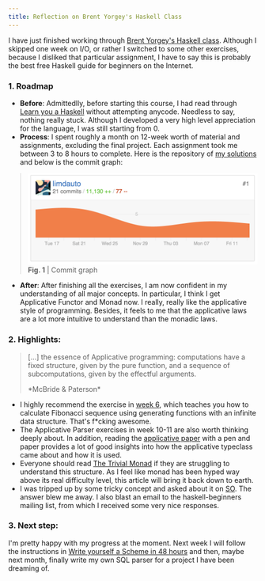 ```yaml
---
title: Reflection on Brent Yorgey's Haskell Class
---
```


I have just finished working through [Brent Yorgey's Haskell class](http://www.seas.upenn.edu/~cis194/spring13/). Although I skipped one week on I/O, or rather I switched to some other exercises, because I disliked that particular assignment, I have to say this is probably the best free Haskell guide for beginners on the Internet.

### 1. Roadmap

- **Before**: Admittedlly, before starting this course, I had read through [Learn you a Haskell](http://learnyouahaskell.com/chapters) without attempting anycode. Needless to say, nothing really stuck. Although I developed a very high level appreciation for the language, I was still starting from 0.
- **Process**: I spent roughly a month on 12-week worth of material and assignments, excluding the final project. Each assignment took me between 3 to 8 hours to complete. Here is the repository of [my solutions](https://github.com/limdauto/learning-haskell) and below is the commit graph:

> <img src="../images/cis194.png" width="550px">
> <figcaption><strong>Fig. 1</strong> | Commit graph</figcaption>

- **After**: After finishing all the exercises, I am now confident in my understanding of all major concepts. In particular, I think I get Applicative Functor and Monad now. I really, really like the applicative style of programming. Besides, it feels to me that the applicative laws are a lot more intuitive to understand than the monadic laws.

### 2. Highlights:

<blockquote class="typl8-pull-quote">
<p>
[...] the essence of Applicative programming: computations have a fixed structure, given by the pure function, and a sequence of subcomputations, given by the effectful arguments.
</p>
*McBride & Paterson*
</blockquote>

- I highly recommend the exercise in [week 6](https://github.com/limdauto/learning-haskell/blob/master/cis194/week6/Fibs.hs), which teaches you how to calculate Fibonacci sequence using generating functions with an infinite data structure. That's f*cking awesome.
- The Applicative Parser exercises in week 10-11 are also worth thinking deeply about. In addition, reading the [applicative paper](http://www.staff.city.ac.uk/~ross/papers/Applicative.html) with a pen and paper provides a lot of good insights into how the applicative typeclass came about and how it is used.
- Everyone should read [The Trivial Monad](http://blog.sigfpe.com/2007/04/trivial-monad.html) if they are struggling to understand this structure. As I feel like monad has been hyped way above its real difficulty level, this article will bring it back down to earth.
- I was tripped up by some tricky concept and asked about it on [SO](http://stackoverflow.com/questions/34244574/trouble-understanding-the-type-of-sequence-just-just). The answer blew me away. I also blast an email to the haskell-beginners mailing list, from which I received some very nice responses.

### 3. Next step:

I'm pretty happy with my progress at the moment. Next week I will follow the instructions in [Write yourself a Scheme in 48 hours](https://en.wikibooks.org/wiki/Write_Yourself_a_Scheme_in_48_Hours) and then, maybe next month, finally write my own SQL parser for a project I have been dreaming of.
